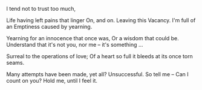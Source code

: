 I tend not to trust too much,

Life having left pains that linger
On, and on. Leaving this
Vacancy. I'm full of an
Emptiness caused by yearning.

Yearning for an innocence that once was,
Or a wisdom that could be.
Understand that it's not you, nor me – it's something ...

Surreal to the operations of love;
Of a heart so full it bleeds at its once torn seams.

Many attempts have been made, yet all?
Unsuccessful. So tell me – 
Can I count on you?
Hold me, until I feel it.
